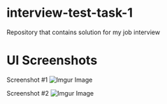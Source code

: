 # interview-test-task-1

Repository that contains solution for my job interview

# UI Screenshots

Screenshot #1
![Imgur Image](https://imgur.com/SspWo1p)

Screenshot #2
![Imgur Image](https://imgur.com/VWwKa9D)
